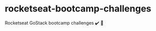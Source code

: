 # rocketseat-bootcamp-challenges
Rocketseat GoStack bootcamp challenges :heavy_check_mark: :rocket:
